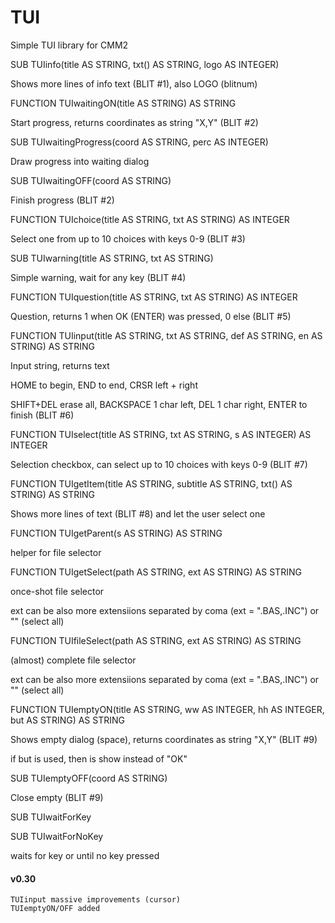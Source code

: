 # TUI
 Simple TUI library for CMM2


SUB TUIinfo(title AS STRING, txt() AS STRING, logo AS INTEGER)

Shows more lines of info text (BLIT #1), also LOGO (blitnum)

FUNCTION TUIwaitingON(title AS STRING) AS STRING

Start progress, returns coordinates as string "X,Y" (BLIT #2)

SUB TUIwaitingProgress(coord AS STRING, perc AS INTEGER)

Draw progress into waiting dialog

SUB TUIwaitingOFF(coord AS STRING)

Finish progress (BLIT #2)

FUNCTION TUIchoice(title AS STRING, txt AS STRING) AS INTEGER

Select one from up to 10 choices with keys 0-9 (BLIT #3)

SUB TUIwarning(title AS STRING, txt AS STRING)

Simple warning, wait for any key (BLIT #4)

FUNCTION TUIquestion(title AS STRING, txt AS STRING) AS INTEGER

Question, returns 1 when OK (ENTER) was pressed, 0 else (BLIT #5)

FUNCTION TUIinput(title AS STRING, txt AS STRING, def AS STRING, en AS STRING) AS STRING

Input string, returns text

HOME to begin, END to end, CRSR left + right

SHIFT+DEL erase all, BACKSPACE 1 char left, DEL 1 char right, ENTER to finish (BLIT #6) 

FUNCTION TUIselect(title AS STRING, txt AS STRING, s AS INTEGER) AS INTEGER

Selection checkbox, can select up to 10 choices with keys 0-9 (BLIT #7)


FUNCTION TUIgetItem(title AS STRING, subtitle AS STRING, txt() AS STRING) AS STRING

Shows more lines of text (BLIT #8) and let the user select one


FUNCTION TUIgetParent(s AS STRING) AS STRING

helper for file selector


FUNCTION TUIgetSelect(path AS STRING, ext AS STRING) AS STRING

once-shot file selector

ext can be also more extensiions separated by coma (ext = ".BAS,.INC") or "" (select all)


FUNCTION TUIfileSelect(path AS STRING, ext AS STRING) AS STRING

(almost) complete file selector

ext can be also more extensiions separated by coma (ext = ".BAS,.INC") or "" (select all)



FUNCTION TUIemptyON(title AS STRING, ww AS INTEGER, hh AS INTEGER, but AS STRING) AS STRING

Shows empty dialog (space), returns coordinates as string "X,Y" (BLIT #9)

if but is used, then is show instead of "OK"



SUB TUIemptyOFF(coord AS STRING)

Close empty (BLIT #9)



SUB TUIwaitForKey

SUB TUIwaitForNoKey

waits for key or until no key pressed
  
  
#### v0.30
	TUIinput massive improvements (cursor)
	TUIemptyON/OFF added
